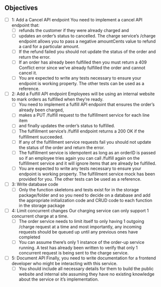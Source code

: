 
## Objectives
- [ ] 1: Add a Cancel API endpoint
    You need to implement a cancel API endpoint that:
  - [ ] refunds the customer if they were already charged and
  - [ ] updates an order’s status to cancelled.
    The charge service’s /charge endpoint allows you to pass a negative amountCents value to refund a card for a particular amount.
  - [ ] If the refund failed you should not update the status of the order and return the error.
  - [ ] If an order has already been fulfilled then you must return a 409 Conflict error since we’ve already fulfilled the order and cannot cancel it.
  - [ ] You are expected to write any tests necessary to ensure your endpoint is working property. The other tests can be used as a reference.
- [ ] 2: Add a Fulfill API endpoint
    Employees will be using an internal website to mark orders as fulfilled when they’re ready.
  - [ ] You need to implement a fulfill API endpoint that ensures the order’s already been charged,
  - [ ] makes a PUT /fulfill request to the fulfillment service for each line item
  - [ ] and finally updates the order’s status to fulfilled.
  - [ ] The fulfillment service’s /fulfill endpoint returns a 200 OK if the fulfillment succeeded.
  - [ ] If any of the fulfillment service requests fail you should not update the status of the order and return the error.
  - [ ] The fulfillment service is idempotent as long as an orderID is passed so if an employee tries again you can call /fulfill again on the fulfillment service and it will ignore items that are already be fulfilled.
  - [ ] You are expected to write any tests necessary to ensure your endpoint is working property. The fulfillment service mock has been provided for you. The other tests can be used as a reference.
- [ ] 3: Write database code
  - [ ] Only the function skeletons and tests exist for in the storage package/folder and so you need to decide on a database and add the appropriate initialization code and CRUD code to each function in the storage package
- [ ] 4: Limit concurrent changes
    Our charging service can only support 1 concurrent charge at a time.
  - [ ] The order service needs to limit itself to only having 1 outgoing /charge request at a time and most importantly, any incoming requests should be queued up until any previous ones have completed
  - [ ] You can assume there’s only 1 instance of the order-up service running. A test has already been written to verify that only 1 concurrent request is being sent to the charge service.
- [ ] 5: Document API
    Finally, you need to write documentation for a frontend developer who might be interacting with this service.
  - [ ] You should include all necessary details for them to build the public website and internal site assuming they have no existing knowledge about the service or it’s implementation.
